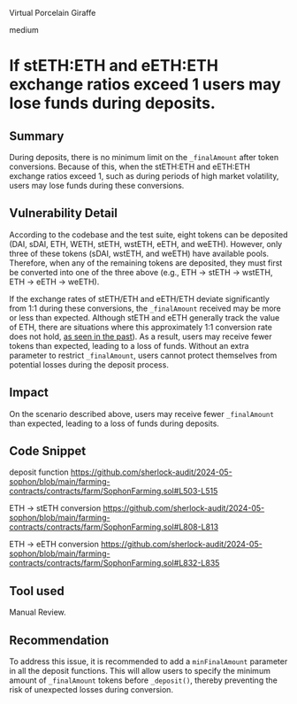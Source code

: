 Virtual Porcelain Giraffe

medium

# If stETH:ETH and eETH:ETH exchange ratios exceed 1 users may lose funds during deposits.

## Summary
During deposits, there is no minimum limit on the `_finalAmount` after token conversions. Because of this, when the stETH:ETH and eETH:ETH exchange ratios exceed 1, such as during periods of high market volatility, users may lose funds during these conversions.

## Vulnerability Detail
According to the codebase and the test suite, eight tokens can be deposited (DAI, sDAI, ETH, WETH, stETH, wstETH, eETH, and weETH). However, only three of these tokens (sDAI, wstETH, and weETH) have available pools. Therefore, when any of the remaining tokens are deposited, they must first be converted into one of the three above (e.g., ETH -> stETH -> wstETH, ETH -> eETH -> weETH).

If the exchange rates of stETH/ETH and eETH/ETH deviate significantly from 1:1 during these conversions, the `_finalAmount` received may be more or less than expected. Although stETH and eETH generally track the value of ETH, there are situations where this approximately 1:1 conversion rate does not hold, [as seen in the past](https://dune.com/LidoAnalytical/Curve-ETHstETH)). As a result, users may receive fewer tokens than expected, leading to a loss of funds. Without an extra parameter to restrict `_finalAmount`, users cannot protect themselves from potential losses during the deposit process.

## Impact
On the scenario described above, users may receive fewer `_finalAmount` than expected, leading to a loss of funds during deposits.

## Code Snippet
deposit function
https://github.com/sherlock-audit/2024-05-sophon/blob/main/farming-contracts/contracts/farm/SophonFarming.sol#L503-L515

ETH -> stETH conversion
https://github.com/sherlock-audit/2024-05-sophon/blob/main/farming-contracts/contracts/farm/SophonFarming.sol#L808-L813

ETH -> eETH conversion
https://github.com/sherlock-audit/2024-05-sophon/blob/main/farming-contracts/contracts/farm/SophonFarming.sol#L832-L835

## Tool used
Manual Review.

## Recommendation
To address this issue, it is recommended to add a `minFinalAmount` parameter in all the deposit functions. This will allow users to specify the minimum amount of `_finalAmount` tokens before `_deposit()`, thereby preventing the risk of unexpected losses during conversion.